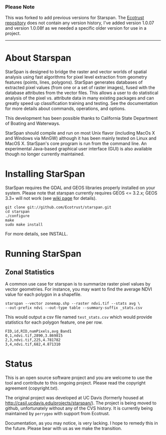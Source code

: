 ### Please Note

This was forked to add previous versions for Starspan.  The [Ecotrust repository](https://github.com/Ecotrust/starspan) does not contain any version history, I've added version 1.0.07 and version 1.0.08f as we needed a specific older version for use in a project.

---

# About Starspan

StarSpan is designed to bridge the raster and vector worlds of spatial
analysis using fast algorithms for pixel level extraction from
geometry features (points, lines, polygons). StarSpan generates
databases of extracted pixel values (from one or a set of raster
images), fused with the database attributes from the vector files.
This allows a user to do statistical analysis of the pixel vs.
attribute data in many existing packages and can greatly speed up
classification training and testing. See the documentation for more
details about commands, operations, and options.

This development has been possible thanks to California State
Department of Boating and Waterways.

StarSpan should compile and run on most Unix flavor (including MacOs X
and Windows via MinGW) although it has been mainly tested on Linux and
MacOS X. StarSpan's core program is run from the command line. An
experimental Java-based graphical user interface (GUI) is also
available though no longer currently maintained.

# Installing StarSpan

StarSpan requires the GDAL and GEOS libraries properly installed on 
your system. Please note that starspan currently requires GEOS <= 3.2.x; GEOS 3.3+ will not work (see [wiki page](https://github.com/Ecotrust/starspan/wiki/GEOS-version-conflicts) for details). 
 
    git clone git://github.com/Ecotrust/starspan.git
    cd starspan
    ./configure 
    make 
    sudo make install

For more details, see INSTALL.

# Running StarSpan

## Zonal Statistics
A common use case for starspan is to summarize raster pixel values by vector geometries. 
For instance, you may want to find the average NDVI value for each polygon in a shapefile. 

    starspan --vector zonemap.shp --raster ndvi.tif --stats avg \
    --out-prefix ndvi --out-type table --summary-suffix _stats.csv

This would output a csv file named `test_stats.csv` which would provide statistics for each
polygon feature, one per row.

    FID,id,RID,numPixels,avg_Band1
    0,1,ndvi.tif,2890,3.869815
    2,3,ndvi.tif,225,4.781782
    3,4,ndvi.tif,682,4.871310


# Status 

This is an open source software project and you are welcome to use the
tool and contribute to this ongoing project. Please read the copyright
agreement (copyright.txt). 

The original project was developed at UC Davis (formerly housed at
http://casil.ucdavis.edu/projects/starspan/). The project is being moved
to github, unfortunately without any of the CVS history. It is currently 
being maintained by `perrygeo` with support from Ecotrust.

Documentation, as you may notice, is very lacking. I hope to remedy this 
in the future. Please bear with us as we make the transition.

